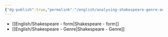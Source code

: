 ```yaml
---
{"dg-publish":true,"permalink":"/english/analysing-shakespeare-genre-and-form/"}
---
```


- [[English/Shakespeare - form\|Shakespeare - form]]
- [[English/Shakespeare - Genre\|Shakespeare - Genre]]